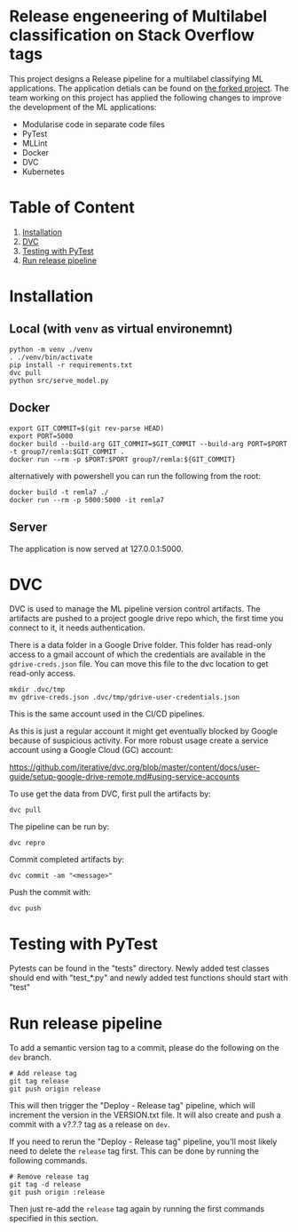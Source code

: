 # Release engeneering of Multilabel classification on Stack Overflow tags

This project designs a Release pipeline for a multilabel classifying ML applications. The application detials can be found on [the forked project](https://github.com/luiscruz/remla-baseline-project/blob/main/README.md). The team working on this project has applied the following changes to improve the development of the ML applications:

- Modularise code in separate code files
- PyTest
- MLLint
- Docker
- DVC
- Kubernetes

# Table of Content

1. [Installation](#installation)
2. [DVC](#dvc)
3. [Testing with PyTest](#testing-with-pytest)
4. [Run release pipeline](#run-release-pipeline)

# Installation

## Local (with `venv` as virtual environemnt)

```
python -m venv ./venv
. ./venv/bin/activate
pip install -r requirements.txt
dvc pull
python src/serve_model.py
```

## Docker

```
export GIT_COMMIT=$(git rev-parse HEAD)
export PORT=5000
docker build --build-arg GIT_COMMIT=$GIT_COMMIT --build-arg PORT=$PORT -t group7/remla:$GIT_COMMIT .
docker run --rm -p $PORT:$PORT group7/remla:${GIT_COMMIT}
```

alternatively with powershell you can run the following from the root:

```
docker build -t remla7 ./
docker run --rm -p 5000:5000 -it remla7
```

## Server

The application is now served at 127.0.0.1:5000.

# DVC

DVC is used to manage the ML pipeline version control artifacts.
The artifacts are pushed to a project google drive repo which,
the first time you connect to it, it needs authentication.

There is a data folder in a Google Drive folder.
This folder has read-only access to a gmail account of which the credentials
are available in the `gdrive-creds.json` file.
You can move this file to the dvc location to get read-only access.

```
mkdir .dvc/tmp
mv gdrive-creds.json .dvc/tmp/gdrive-user-credentials.json
```

This is the same account used in the CI/CD pipelines.

As this is just a regular account it might get eventually blocked by Google
because of suspicious activity. For more robust usage create a service account
using a Google Cloud (GC) account:

https://github.com/iterative/dvc.org/blob/master/content/docs/user-guide/setup-google-drive-remote.md#using-service-accounts

To use get the data from DVC, first pull the artifacts by:

```console
dvc pull
```

The pipeline can be run by:

```console
dvc repro
```

Commit completed artifacts by:

```console
dvc commit -am "<message>"
```

Push the commit with:

```console
dvc push
```

# Testing with PyTest

Pytests can be found in the "tests" directory. Newly added test classes should end with "test\_\*.py" and newly added test functions should start with "test"

# Run release pipeline

To add a semantic version tag to a commit, please do the following on the `dev` branch.

```console
# Add release tag
git tag release
git push origin release
```

This will then trigger the "Deploy - Release tag" pipeline, which will increment the version in the VERSION.txt file.
It will also create and push a commit with a v?.?.? tag as a release on `dev`.

If you need to rerun the "Deploy - Release tag" pipeline, you'll most likely need to delete the `release` tag first. This can be done by running the following commands.

```console
# Remove release tag
git tag -d release
git push origin :release
```

Then just re-add the `release` tag again by running the first commands specified in this section.
